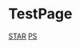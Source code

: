 # TestPage

[STAR](https://brigham4210.github.io/TestPage/star.html)
[PS](https://brigham4210.github.io/TestPage/ps.html)
